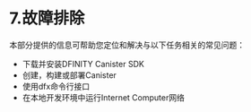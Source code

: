 # 7.故障排除

本部分提供的信息可帮助您定位和解决与以下任务相关的常见问题：

* 下载并安装DFINITY Canister SDK
* 创建，构建或部署Canister
* 使用dfx命令行接口
* 在本地开发环境中运行Internet Computer网络

